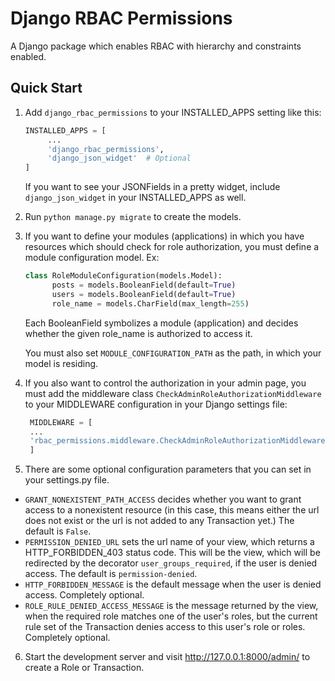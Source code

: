 # Django RBAC Permissions

A Django package which enables RBAC with hierarchy and constraints enabled.

Quick Start
-----------

1. Add ```django_rbac_permissions``` to your INSTALLED_APPS setting like this:
   ```python
   INSTALLED_APPS = [
        ...
        'django_rbac_permissions',
        'django_json_widget'  # Optional
   ]
	  ```
  
   If you want to see your JSONFields in a pretty widget, include 
   ```django_json_widget``` in your INSTALLED_APPS as well.

2. Run ```python manage.py migrate``` to create the models.

3. If you want to define your modules (applications) in which you have
   resources which should check for role authorization, you must define
   a module configuration model. Ex:
   ```python
   class RoleModuleConfiguration(models.Model):
         posts = models.BooleanField(default=True)
         users = models.BooleanField(default=True)
         role_name = models.CharField(max_length=255)
   ```
   
   Each BooleanField symbolizes a module (application) and decides whether
   the given role_name is authorized to access it.

   You must also set ```MODULE_CONFIGURATION_PATH``` as the path, in which your model is residing.

4. If you also want to control the authorization in your admin page, you must
   add the middleware class ```CheckAdminRoleAuthorizationMiddleware``` to your
   MIDDLEWARE configuration in your Django settings file:
   ```python
    MIDDLEWARE = [
    ...
    'rbac_permissions.middleware.CheckAdminRoleAuthorizationMiddleware'
    ]
   ```

5. There are some optional configuration parameters that you can set in your settings.py file.
- ```GRANT_NONEXISTENT_PATH_ACCESS``` decides whether you want to grant access to a nonexistent resource (in this case, this means either the url does not exist or the url is not added to any Transaction yet.) The default is ```False```.
- ```PERMISSION_DENIED_URL``` sets the url name of your view, which returns a HTTP_FORBIDDEN_403 status code. This will be the view, which will be redirected by the decorator ```user_groups_required```, if the user is denied access. The default is ```permission-denied```.
- ```HTTP_FORBIDDEN_MESSAGE``` is the default message when the user is denied access. Completely optional.
- ```ROLE_RULE_DENIED_ACCESS_MESSAGE``` is the message returned by the view, when the required role matches one of the user's roles, but the current rule set of the Transaction denies access to this user's role or roles. Completely optional.

6. Start the development server and visit http://127.0.0.1:8000/admin/
   to create a Role or Transaction.


